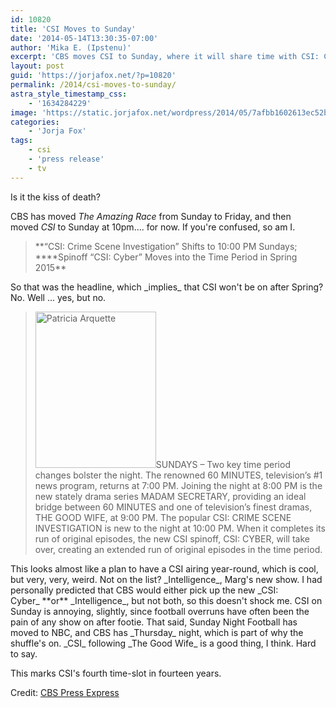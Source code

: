 ```yaml
---
id: 10820
title: 'CSI Moves to Sunday'
date: '2014-05-14T13:30:35-07:00'
author: 'Mika E. (Ipstenu)'
excerpt: 'CBS moves CSI to Sunday, where it will share time with CSI: Cyber. Possibly not how you''re thinking.'
layout: post
guid: 'https://jorjafox.net/?p=10820'
permalink: /2014/csi-moves-to-sunday/
astra_style_timestamp_css:
    - '1634284229'
image: 'https://static.jorjafox.net/wordpress/2014/05/7afbb1602613ec52b265d7a54ad27330.png'
categories:
    - 'Jorja Fox'
tags:
    - csi
    - 'press release'
    - tv
---
```


Is it the kiss of death?

CBS has moved _The Amazing Race_ from Sunday to Friday, and then moved _CSI_ to Sunday at 10pm.... for now. If you're confused, so am I.
<blockquote>**“CSI: Crime Scene Investigation” Shifts to 10:00 PM Sundays;
****Spinoff “CSI: Cyber” Moves into the Time Period in Spring 2015**</blockquote>
So that was the headline, which _implies_ that CSI won't be on after Spring? No. Well ... yes, but no.
<blockquote><img class="alignleft size-medium wp-image-10821" src="//static.jorjafox.net/wordpress/2014/05/7afbb1602613ec52b265d7a54ad27330.png" alt="Patricia Arquette" width="193" height="250" />SUNDAYS – Two key time period changes bolster the night. The renowned 60 MINUTES, television’s #1 news program, returns at 7:00 PM. Joining the night at 8:00 PM is the new stately drama series MADAM SECRETARY, providing an ideal bridge between 60 MINUTES and one of television’s finest dramas, THE GOOD WIFE, at 9:00 PM. The popular CSI: CRIME SCENE INVESTIGATION is new to the night at 10:00 PM. When it completes its run of original episodes, the new CSI spinoff, CSI: CYBER, will take over, creating an extended run of original episodes in the time period.</blockquote>
This looks almost like a plan to have a CSI airing year-round, which is cool, but very, very, weird. Not on the list? _Intelligence_, Marg's new show. I had personally predicted that CBS would either pick up the new _CSI: Cyber_ **or** _Intelligence_, but not both, so this doesn't shock me. CSI on Sunday is annoying, slightly, since football overruns have often been the pain of any show on after footie. That said, Sunday Night Football has moved to NBC, and CBS has _Thursday_ night, which is part of why the shuffle's on. _CSI_ following _The Good Wife_ is a good thing, I think. Hard to say.

This marks CSI's fourth time-slot in fourteen years.

Credit: <a href="http://www.cbspressexpress.com/cbs-entertainment/shows/csi-crime-scene-investigation/releases/view?id=38924">CBS Press Express</a>
